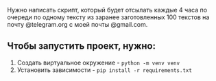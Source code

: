 Нужно написать скрипт, который будет отсылать каждые 4 часа по очереди по одному тексту из заранее заготовленных 100 текстов на почту @telegram.org с моей почты @gmail.com.

## Чтобы запустить проект, нужно:
1. Создать виртуальное окружение - `python -m venv venv`
2. Установить зависимости - `pip install -r requirements.txt`
